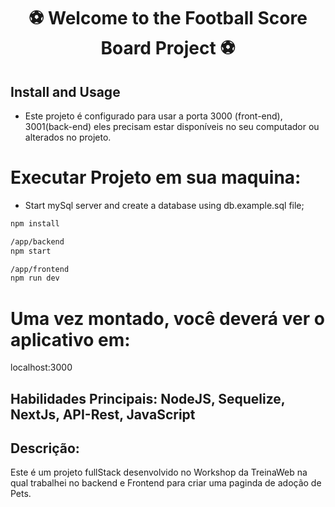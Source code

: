 <h1 align="center">⚽ Welcome to the Football Score Board Project ⚽</h1>

## Install and Usage 
- Este projeto é configurado para usar a porta 3000 (front-end), 3001(back-end) eles precisam estar disponíveis no seu computador ou alterados no projeto.

# Executar Projeto em sua maquina:
- Start mySql server and create a database using db.example.sql file;
```sh
npm install
```

```sh
/app/backend
npm start
```

```sh
/app/frontend
npm run dev
```

# Uma vez montado, você deverá ver o aplicativo em:
localhost:3000

## Habilidades Principais: NodeJS, Sequelize, NextJs, API-Rest, JavaScript

## Descrição: 

Este é um projeto fullStack desenvolvido no Workshop da TreinaWeb na qual trabalhei no backend e Frontend para criar uma paginda de adoção de Pets.



